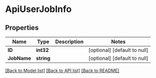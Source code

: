 # ApiUserJobInfo

## Properties
Name | Type | Description | Notes
------------ | ------------- | ------------- | -------------
**ID** | **int32** |  | [optional] [default to null]
**JobName** | **string** |  | [optional] [default to null]

[[Back to Model list]](../README.md#documentation-for-models) [[Back to API list]](../README.md#documentation-for-api-endpoints) [[Back to README]](../README.md)

